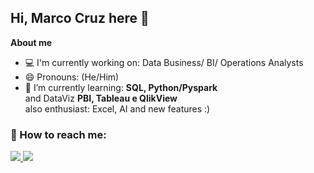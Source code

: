 ## Hi, Marco Cruz here 👋

**About me**
 - 💻 I'm currently working on: Data Business/ BI/ Operations Analysts
 - 😄 Pronouns: (He/Him)
 -  🌱 I’m currently learning: **SQL, Python/Pyspark**  
    and DataViz **PBI, Tableau e QlikView**  
    also enthusiast: Excel, AI and new features :) 

### 📲 How to reach me:   
<a href="https://www.linkedin.com/in/marco-c-b6087857/">
  <img src="https://img.shields.io/badge/linkedin-%230077B5.svg?style=for-the-badge&logo=linkedin&logoColor=white"/>
</a>
<a href="mailto:marco.cruz@live.com">
  <img src="https://img.shields.io/badge/Microsoft_Outlook-0078D4?style=for-the-badge&logo=microsoft-outlook&logoColor=white"/>
</a>



